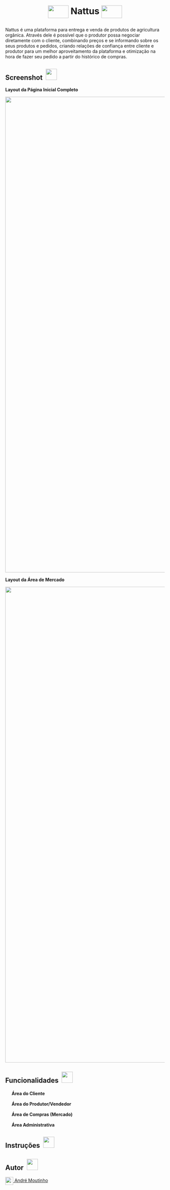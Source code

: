 <h1><p align=center><img align="center" src="https://i.imgur.com/POQY3Qd.png" height="40" width="65"/> Nattus <img align="center" src="https://i.imgur.com/POQY3Qd.png" height="40" width="65"/></p></h1>

<p>Nattus é uma plataforma para entrega e venda de produtos de agricultura orgânica. Através dele é possível que o produtor possa negociar diretamente com o cliente, combinando preços e se informando sobre os seus produtos e pedidos, criando relações de confiança entre cliente e produtor para um melhor aproveitamento da plataforma e otimização na hora de fazer seu pedido a partir do histórico de compras.</p>

<h2>Screenshot <img margin-width="80"/>  <img src="https://i.imgur.com/uKdmAc0.png" height="35" width="35" /></h2> 
<p><b>Layout da Página Inicial Completo</b></p>
<img src="https://i.imgur.com/lkhRxxm.png" height="1500" width="550" />

<p><b>Layout da Área de Mercado</b></p>
<img src="https://i.imgur.com/ar7b2BG.png" height="1500" width="550" />

<h2>Funcionalidades <img margin-width="80"/>  <img src="https://i.imgur.com/V0yTCQx.png" height="35" width="35" /></h2>

<p><img src="https://i.imgur.com/aAEUjyo.png" height="16" width="16" /> <img margin-width="100"/><b>Área do Cliente</b></p>
<p><img src="https://i.imgur.com/aAEUjyo.png" height="16" width="16" /> <img margin-width="100"/><b>Área do Produtor/Vendedor</b></p>
<p><img src="https://i.imgur.com/aAEUjyo.png" height="16" width="16" /> <img margin-width="100"/><b>Área de Compras (Mercado)</b></p>
<p><img src="https://i.imgur.com/aAEUjyo.png" height="16" width="16" /> <img margin-width="100"/><b>Área Administrativa</b></p>

<h2>Instruções <img margin-width="80"/>  <img src="https://i.imgur.com/zVhcXCQ.png" height="35" width="35" /></h2>

<h2>Autor <img margin-width="-31"/>  <img src="https://i.imgur.com/kYGOd1k.png" height="35" width="35" /></h2>
<a href="https://github.com/AhMoutinho/" title="André Moutinho"><img align="center" src="https://i.imgur.com/VN0Vh9S.png" width="25"/> André Moutinho</a></br> 
